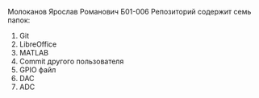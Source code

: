 Молоканов Ярослав Романович Б01-006
Репозиторий содержит семь папок:
1. Git
2. LibreOffice
3. MATLAB
4. Commit другого пользователя
5. GPIO файл
6. DAC
7. ADC
